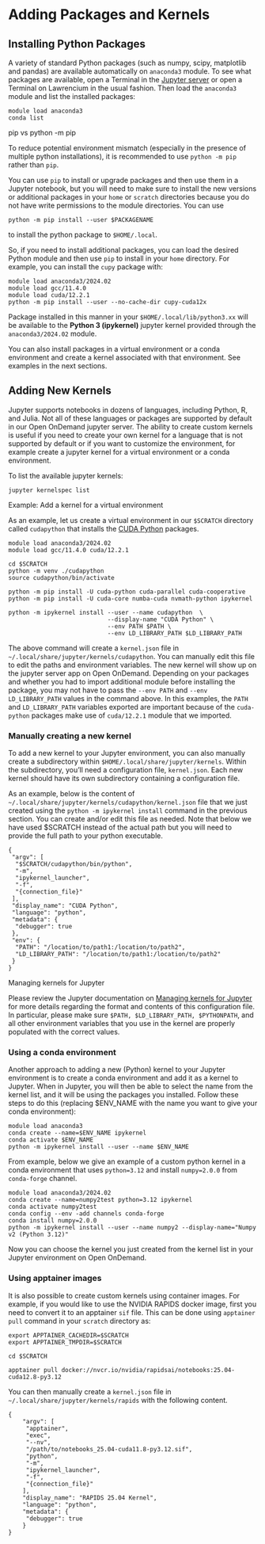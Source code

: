 # Adding Packages and Kernels

## Installing Python Packages

A variety of standard Python packages (such as numpy, scipy, matplotlib and pandas) are available automatically on `anaconda3` module. To see what packages are available, open a Terminal in the [Jupyter server](../jupyter-server/) or open a Terminal on Lawrencium in the usual fashion. Then load the `anaconda3` module and list the installed packages:

```
module load anaconda3
conda list

```

pip vs python -m pip

To reduce potential environment mismatch (especially in the presence of multiple python installations), it is recommended to use `python -m pip` rather than `pip`.

You can use `pip` to install or upgrade packages and then use them in a Jupyter notebook, but you will need to make sure to install the new versions or additional packages in your `home` or `scratch` directories because you do not have write permissions to the module directories. You can use

```
python -m pip install --user $PACKAGENAME 

```

to install the python package to `$HOME/.local`.

So, if you need to install additional packages, you can load the desired Python module and then use `pip` to install in your `home` directory. For example, you can install the `cupy` package with:

```
module load anaconda3/2024.02
module load gcc/11.4.0
module load cuda/12.2.1
python -m pip install --user --no-cache-dir cupy-cuda12x

```

Package installed in this manner in your `$HOME/.local/lib/python3.xx` will be available to the **Python 3 (ipykernel)** jupyter kernel provided through the `anaconda3/2024.02` module.

You can also install packages in a virtual environment or a conda environment and create a kernel associated with that environment. See examples in the next sections.

## Adding New Kernels

Jupyter supports notebooks in dozens of languages, including Python, R, and Julia. Not all of these languages or packages are supported by default in our Open OnDemand jupyter server. The ability to create custom kernels is useful if you need to create your own kernel for a language that is not supported by default or if you want to customize the environment, for example create a jupyter kernel for a virtual environment or a conda environment.

To list the available jupyter kernels:

```
jupyter kernelspec list

```

Example: Add a kernel for a virtual environment

As an example, let us create a virtual environment in our `$SCRATCH` directory called `cudapython` that installs the [CUDA Python](https://nvidia.github.io/cuda-python/latest/) packages.

```
module load anaconda3/2024.02
module load gcc/11.4.0 cuda/12.2.1

cd $SCRATCH
python -m venv ./cudapython
source cudapython/bin/activate

python -m pip install -U cuda-python cuda-parallel cuda-cooperative 
python -m pip install -U cuda-core numba-cuda nvmath-python ipykernel

python -m ipykernel install --user --name cudapython  \
                            --display-name "CUDA Python" \
                            --env PATH $PATH \
                            --env LD_LIBRARY_PATH $LD_LIBRARY_PATH

```

The above command will create a `kernel.json` file in `~/.local/share/jupyter/kernels/cudapython`. You can manually edit this file to edit the paths and environment variables. The new kernel will show up on the jupyter server app on Open OnDemand. Depending on your packages and whether you had to import additional module before installing the package, you may not have to pass the `--env PATH` and `--env LD_LIBRARY_PATH` values in the command above. In this examples, the `PATH` and `LD_LIBRARY_PATH` variables exported are important because of the `cuda-python` packages make use of `cuda/12.2.1` module that we imported.

### Manually creating a new kernel

To add a new kernel to your Jupyter environment, you can also manually create a subdirectory within `$HOME/.local/share/jupyter/kernels`. Within the subdirectory, you’ll need a configuration file, `kernel.json`. Each new kernel should have its own subdirectory containing a configuration file.

As an example, below is the content of `~/.local/share/jupyter/kernels/cudapython/kernel.json` file that we just created using the `python -m ipykernel install` command in the previous section. You can create and/or edit this file as needed. Note that below we have used $SCRATCH instead of the actual path but you will need to provide the full path to your python executable.

```
{
 "argv": [
  "$SCRATCH/cudapython/bin/python",
  "-m",
  "ipykernel_launcher",
  "-f",
  "{connection_file}"
 ],
 "display_name": "CUDA Python",
 "language": "python",
 "metadata": {
  "debugger": true
 },
 "env": {
  "PATH": "/location/to/path1:/location/to/path2",
  "LD_LIBRARY_PATH": "/location/to/path1:/location/to/path2"
 }
}

```

Managing kernels for Jupyter

Please review the Jupyter documentation on [Managing kernels for Jupyter](https://jupyter-client.readthedocs.io/en/latest/kernels.html) for more details regarding the format and contents of this configuration file. In particular, please make sure `$PATH, $LD_LIBRARY_PATH, $PYTHONPATH`, and all other environment variables that you use in the kernel are properly populated with the correct values.

### Using a conda environment

Another approach to adding a new (Python) kernel to your Jupyter environment is to create a conda environment and add it as a kernel to Jupyter. When in Jupyter, you will then be able to select the name from the kernel list, and it will be using the packages you installed. Follow these steps to do this (replacing $ENV_NAME with the name you want to give your conda environment):

```
module load anaconda3
conda create --name=$ENV_NAME ipykernel
conda activate $ENV_NAME
python -m ipykernel install --user --name $ENV_NAME

```

From example, below we give an example of a custom python kernel in a conda environment that uses `python=3.12` and install `numpy=2.0.0` from `conda-forge` channel.

```
module load anaconda3/2024.02
conda create --name=numpy2test python=3.12 ipykernel
conda activate numpy2test
conda config --env -add channels conda-forge
conda install numpy=2.0.0
python -m ipykernel install --user --name numpy2 --display-name="Numpy v2 (Python 3.12)"

```

Now you can choose the kernel you just created from the kernel list in your Jupyter environment on Open OnDemand.

### Using apptainer images

It is also possible to create custom kernels using container images. For example, if you would like to use the NVIDIA RAPIDS docker image, first you need to convert it to an apptainer `sif` file. This can be done using `apptainer pull` command in your `scratch` directory as:

```
export APPTAINER_CACHEDIR=$SCRATCH
export APPTAINER_TMPDIR=$SCRATCH

cd $SCRATCH

apptainer pull docker://nvcr.io/nvidia/rapidsai/notebooks:25.04-cuda12.8-py3.12

```

You can then manually create a `kernel.json` file in `~/.local/share/jupyter/kernels/rapids` with the following content.

```
{
    "argv": [
     "apptainer",
     "exec",
     "--nv",
     "/path/to/notebooks_25.04-cuda11.8-py3.12.sif",
     "python",
     "-m",
     "ipykernel_launcher",
     "-f",
     "{connection_file}"
    ],
    "display_name": "RAPIDS 25.04 Kernel",
    "language": "python",
    "metadata": {
     "debugger": true
    }
}

```
